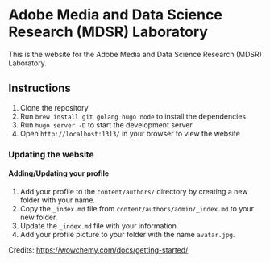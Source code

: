 # Adobe Media and Data Science Research (MDSR) Laboratory

This is the website for the Adobe Media and Data Science Research (MDSR) Laboratory.

## Instructions

1. Clone the repository
2. Run `brew install git golang hugo node` to install the dependencies
3. Run `hugo server -D` to start the development server
4. Open `http://localhost:1313/` in your browser to view the website

### Updating the website

#### Adding/Updating your profile

1. Add your profile to the `content/authors/` directory by creating a new folder with your name.
2. Copy the `_index.md` file from `content/authors/admin/_index.md` to your new folder.
3. Update the `_index.md` file with your information.
4. Add your profile picture to your folder with the name `avatar.jpg`.






Credits: https://wowchemy.com/docs/getting-started/